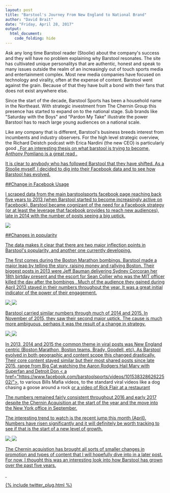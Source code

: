```yaml
---
layout: post
title: "Barstool's Journey From New England to National Brand"
author: "David Brait"
date: "Friday, April 28, 2017"
output: 
  html_document:
    code_folding: hide
---
```


Ask any long time Barstool reader (Stoolie) about the company's success and they will have no problem explaining why Barstool resonates.  The site has cultivated unique personalitys that are authentic, honest and speak to many issues outside the realm of an increasingly out of touch sports media and entertainment complex.  Most new media companies have focused on technology and virality, often at the expense of content. Barstool went against the grain.  Because of that they have built a bond with their fans that does not exist anywhere else.

Since the start of the decade, Barstool Sports has been a household name in the Northeast.  With strategic investment from The Chernin Group this presence has started to expand on to the national stage. Sub brands like "Saturday with the Boys" and "Pardon My Take" illustrate the power Barstool has to reach large young audiences on a national scale.

Like any company that is different, Barstool's business breeds interest from incumbents and industry observers. For the high level strategic overview, the Richard Deistch podcast with Erica Nardini (the new CEO) is particularly good <a href="https://www.facebook.com/RichardDeitsch/posts/1328831270511252">.  For an interesting thesis on what barstool is trying to become, Anthony Pomliano is a great read <a href="https://medium.com/@apompliano/dave-portnoy-and-barstool-sports-secret-billion-dollar-plan-bb002ba429a7">.  

It is clear to anybody who has followed Barstool that they have shifted.  As a Stoolie myself, I decided to dig into their Facebook data and to see how Barstool has evolved.

##Change in Facebook Usage

I scraped data from the main barstoolsports facebook page reaching back five years to 2013 (when Barstool started to become increasingly active on Facebook).  Barstool became cognizant of the need for a Facebook strategy (or at least the leverage that facebook provides to reach new audiences), late in 2014 with the number of posts seeing a big uptick.

<img src="img/2013-present.png">

##Changes in popularity

The data makes it clear that there are two major inflection points in Barstool's popularity, and another one currently developing.

The first comes during the Boston Marathon bombings.  Barstool made a major leap by telling the story, raising money and rallying Boston.  Their biggest posts in 2013 were Jeff Bauman delivering Sydney Corcoran her 18th birtday present <a href="https://www.facebook.com/barstoolsports/photos/a.352575592501.188647.348156187501/10151640240762502/?type=3&theater"> and the escort for Sean Collier who was the MIT officer killed the day after the bombings <a href="https://www.facebook.com/barstoolsports/photos/a.352575592501.188647.348156187501/10151635290102502/?type=3&theater">.  Much of the audience they gained during April 2013 stayed in their numbers throughout the year.  It was a great initial indicator of the power of their engagement.  

<img src ="img/avg_shares_2013.png">
<img src="img/med_shares_2013.png">

Barstool carried similar numbers through much of 2014 and 2015.  In November of 2015, they saw their second major uptick.  The cause is much more ambiguous, perhaps it was the result of a change in strategy. 

<img src="img/med_shares_2015.png">
<img src="img/avg_shares_2015.png">

In 2013, 2014 and 2015 the common theme in viral posts was New England centric (Boston Marathon, Boston teams, Brady, Goodell, etc).  As Barstool evolved in both geographic and content scope this changed drastically.  Their core content stayed similar but their most shared posts since late 2015, range from Big Cat watching the Aaron Rodgers Hail Mary with Superfan and Detroit Don < a href="https://www.facebook.com/barstoolsports/videos/10153832862622502/">, to various Bills Mafia videos, to the standard viral videos like  a dog chasing a goose around a rock <a href="https://www.facebook.com/barstoolsports/videos/10154656453582502/"> or a video of Rick Flair at a restaurant <a href="https://www.facebook.com/barstoolsports/videos/10154574992232502/">

The numbers remained fairly consistent throughout 2016 and early 2017 despite the Chernin Acquisition at the start of the year and the move into the New York office in September.

The interesting trend to watch is the recent jump this month (April).  Numbers have risen significantly and it will definitely be worth tracking to see if that is the start of a new level of growth.

<img src="img/avg_shares_1617.png">
<img src="img/med_shares_1617.png">

The Chernin acquistion has brought all sorts of smaller changes in promotion and types of content that I will hopefully dive into in a later post.  For now, I thought this was an interesting look into how Barstool has grown over the past five years.

&nbsp;

{% include twitter_plug.html %}
